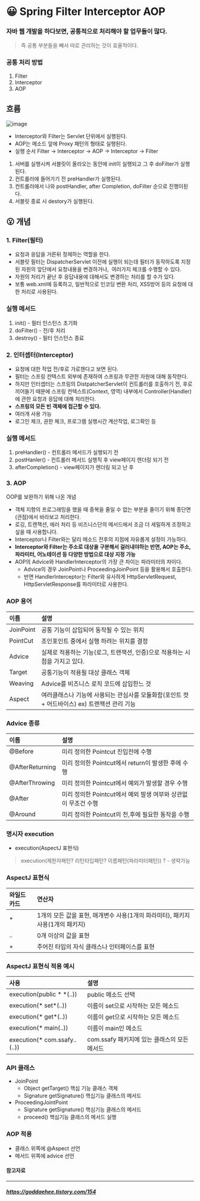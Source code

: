 # 😀 Spring Filter Interceptor AOP

### 자바 웹 개발을 하다보면, **공통적**으로 처리해야 할 업무들이 많다.

> 즉 공통 부분들을 빼서 따로 관리하는 것이 효율적이다.
  
### 공통 처리 방법 
1. Filter
2. Interceptor
3. AOP  
  

## 흐름
![image](https://user-images.githubusercontent.com/71022555/172141138-28323e4d-5f95-480b-9ad3-3fc28decefbd.png)  
  
- Interceptor와 Filter는 Servlet 단위에서 실행된다.
- AOP는 메소드 앞에 Proxy 패턴의 형태로 실행된다.
- 실행 순서 Filter -> Interceptor -> AOP -> Interceptor -> Filter
  
1. 서버를 실행시켜 서블릿이 올라오는 동안에 init이 실행되고 그 후 doFilter가 실행된다.
2. 컨트롤러에 들어가기 전 preHandler가 실행된다.
3. 컨트롤러에서 나와 postHandler, after Completion, doFilter 순으로 진행이된다.
4. 서블릿 종료 시 destory가 실행된다.
  
## 😮 개념
### 1. Filter(필터)
- 요청과 응답을 거른뒤 정제하는 역할을 한다.
- 서블릿 필터는 DispatcherServlet 이전에 실행이 되는데 필터가 동작하도록 지정된 자원의 앞단에서 요청내용을 변경하거나,  여러가지 체크를 수행할 수 있다.
- 자원의 처리가 끝난 후 응답내용에 대해서도 변경하는 처리를 할 수가 있다.
- 보통 web.xml에 등록하고, 일반적으로 인코딩 변환 처리, XSS방어 등의 요청에 대한 처리로 사용된다.  
### 실행 메서드
1. init() - 필터 인스턴스 초기화  
2. doFilter() - 전/후 처리  
3. destroy() - 필터 인스턴스 종료  
  
### 2. 인터셉터(Interceptor)
- 요청에 대한 작업 전/후로 가로챈다고 보면 된다.
- 필터는 스프링 컨텍스트 외부에 존재하여 스프링과 무관한 자원에 대해 동작한다. 
- 하지만 인터셉터는 스프링의 DistpatcherServlet이 컨트롤러를 호출하기 전, 후로 끼어들기 때문에 스프링 컨텍스트(Context, 영역) 내부에서 Controller(Handler)에 관한 요청과 응답에 대해 처리한다.
- **스프링의 모든 빈 객체에 접근할 수 있다.**
- 여러개 사용 가능
- 로그인 체크, 권한 체크, 프로그램 실행시간 계산작업, 로그확인 등
### 실행 메서드
1. preHandler() - 컨트롤러 메서드가 실행되기 전
2. postHanler() - 컨트롤러 메서드 실행직 후 view페이지 렌더링 되기 전
3. afterCompletion() - view페이지가 렌더링 되고 난 후
  
### 3. AOP
OOP를 보완하기 위해 나온 개념
- 객체 지향의 프로그래밍을 했을 때 중복을 줄일 수 없는 부분을 줄이기 위해 종단면(관점)에서 바라보고 처리한다.
- 로깅, 트랜잭션, 에러 처리 등 비즈니스단의 메서드에서 조금 더 세밀하게 조정하고 싶을 때 사용합니다.
- Interceptor나 Filter와는 달리 메소드 전후의 지점에 자유롭게 설정이 가능하다.
- **Interceptor와 Filter는 주소로 대상을 구분해서 걸러내야하는 반면, AOP는 주소, 파라미터, 어노테이션 등 다양한 방법으로 대상 지정 가능**  
- AOP의 Advice와 HandlerInterceptor의 가장 큰 차이는 파라미터의 차이다.
    - Advice의 경우 JoinPoint나 ProceedingJoinPoint 등을 활용해서 호출한다.
    - 반면 HandlerInterceptor는 Filter와 유사하게 HttpServletRequest, HttpServletResponse를 파라미터로 사용한다.

### AOP 용어
|이름|설명|
|:---|:---|
|JoinPoint|공통 기능이 삽입되어 동작될 수 있는 위치|
|PointCut|조인포인트 중에서 실행 하려는 위치를 결정|
|Advice|실제로 적용하는 기능(로그, 트랜잭션, 인증)으로 적용하는 시점을 가지고 있다.|
|Target|공통기능이 적용될 대상 클래스 객체|
|Weaving|Advice를 비즈니스 로직 코드에 삽입한느 것|
|Aspect|여러클래스나 기능에 사용되는 관심사를 모듈화함(포인트 컷 + 어드바이스) ex) 트랜잭션 관리 기능|
  
### Advice 종류
|이름|설명|
|:---|:---|
|@Before|미리 정의한 Pointcut 진입전에 수행|
|@AfterReturning|미리 정의한 Pointcut에서 return이 발생한 후에 수행|
|@AfterThrowing|미리 정의한 Pointcut에서 예외가 발생할 경우 수행|
|@After|미리 정의한 Pointcut에서 예외 발생 여부와 상관없이 무조건 수행|
|@Around|미리 정의한 Pointcut의 전,후에 필요한 동작을 수행|
  
### 명시자 execution
- execution(AspectJ 표현식)
> execution(제한자패턴? 리턴타입패턴? 이름패턴(파라미터패턴)) ? - 생략가능  

### AspectJ 표현식
|와일드카드|연산자|
|:---|:---|
|*|1개의 모든 값을 표현, 매개변수 사용(1개의 파라미터), 패키지 사용(1개의 패키지)|
|..|0개 이상의 값을 표현|
|+|주어진 타입의 자식 클래스나 인터페이스를 표현|  
  
### AspectJ 표현식 적용 예시
|사용|설명|
|:---|:---|
|execution(public * *(..)) |public 메소드 선택|
|execution(* set*(..))|이름이 set으로 시작하는 모든 메소드|
|execution(* get*(..)) |이름이 get으로 시작하는 모든 메소드|
|execution(* main(..))|이름이 main인 메소드|
|execution(* com.ssafy..(..))|com.ssafy 패키지에 있는 클래스의 모든 메서드|

### API 클래스
- JoinPoint
    - Object getTarget() 핵심 기능 클래스 객체
    - Signature getSignature() 핵십기능 클래스의 메서드
- ProceedingJointPoint
    - Signature getSignature() 핵심기능 클래스의 메서드
    - proceed() 핵심기능 클래스의 메서드 실행
  
### AOP 적용
- 클래스 위쪽에 @Aspect 선언
- 메서드 위쪽에 advice 선언
  

#### 참고자료
---
##### https://goddaehee.tistory.com/154